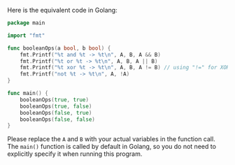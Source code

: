 Here is the equivalent code in Golang:

```go
package main

import "fmt"

func booleanOps(a bool, b bool) {
	fmt.Printf("%t and %t -> %t\n", A, B, A && B)
	fmt.Printf("%t or %t -> %t\n", A, B, A || B)
	fmt.Printf("%t xor %t -> %t\n", A, B, A != B) // using "!=" for XOR because Go doesn't have a built-in XOR operator
	fmt.Printf("not %t -> %t\n", A, !A)
}

func main() {
	booleanOps(true, true)
	booleanOps(true, false)
	booleanOps(false, true)
	booleanOps(false, false)
}
```

Please replace the `A` and `B` with your actual variables in the function call. The `main()` function is called by default in Golang, so you do not need to explicitly specify it when running this program.
